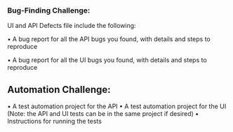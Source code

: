 ### Bug-Finding Challenge: 

UI and API Defects file include the following:

• A bug report for all the API bugs you found, with details and steps to reproduce

• A bug report for all the UI bugs you found, with details and steps to reproduce

## Automation Challenge:
• A test automation project for the API
• A test automation project for the UI (Note: the API and UI tests can be in the same project if desired)
• Instructions for running the tests
